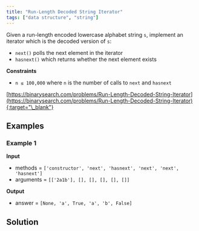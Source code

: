 ```yaml
---
title: "Run-Length Decoded String Iterator"
tags: ["data structure", "string"]
---
```


Given a run-length encoded lowercase alphabet string `s`, implement an iterator which is the decoded version of `s`:

- `next()` polls the next element in the iterator
- `hasnext()` which returns whether the next element exists

**Constraints**

- `n ≤ 100,000` where `n` is the number of calls to `next` and `hasnext`

[https://binarysearch.com/problems/Run-Length-Decoded-String-Iterator](https://binarysearch.com/problems/Run-Length-Decoded-String-Iterator){:target="\_blank"}

## Examples

### Example 1

**Input**

- methods = `['constructor', 'next', 'hasnext', 'next', 'next', 'hasnext']`
- arguments = `[['2a1b'], [], [], [], [], []]`

**Output**

- answer = `[None, 'a', True, 'a', 'b', False]`

## Solution

<script src="https://gist.github.com/yaeba/16da7be5123724fcf6eccc25581cef5a.js?file=Run-Length-Decoded-String-Iterator.cpp"></script>
